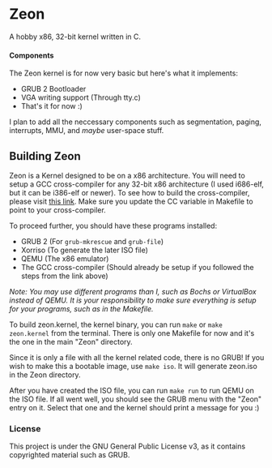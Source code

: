 # Zeon
A hobby x86, 32-bit kernel written in C.

#### Components
The Zeon kernel is for now very basic but here's what it implements:
- GRUB 2 Bootloader
- VGA writing support (Through tty.c)
- That's it for now :)

I plan to add all the neccessary components such as segmentation, paging, interrupts, MMU, and _maybe_ user-space stuff.

## Building Zeon
Zeon is a Kernel designed to be on a x86 architecture. You will need to setup a GCC cross-compiler for any 32-bit x86 architecture (I used i686-elf, but it can be i386-elf or newer).
To see how to build the cross-compiler, please visit [this link](http://wiki.osdev.org/GCC_Cross-Compiler). Make sure you update the CC variable in Makefile to point to your cross-compiler.<br>

To proceed further, you should have these programs installed:
- GRUB 2 (For `grub-mkrescue` and `grub-file`)
- Xorriso (To generate the later ISO file)
- QEMU (The x86 emulator)
- The GCC cross-compiler (Should already be setup if you followed the steps from the link above)<br>

_Note: You may use different programs than I, such as Bochs or VirtualBox instead of QEMU. It is your responsibility to make sure everything is setup for your programs, such as in the Makefile._

To build zeon.kernel, the kernel binary, you can run `make` or `make zeon.kernel` from the terminal. There is only one Makefile for now and it's the one in the main "Zeon" directory.

Since it is only a file with all the kernel related code, there is no GRUB! If you wish to make this a bootable image, use `make iso`. It will generate zeon.iso in the Zeon directory.<br>

After you have created the ISO file, you can run `make run` to run QEMU on the ISO file. If all went well, you should see the GRUB menu with the "Zeon" entry on it. Select that one and the kernel should print a message for you :)

### License
This project is under the GNU General Public License v3, as it contains copyrighted material such as GRUB.
